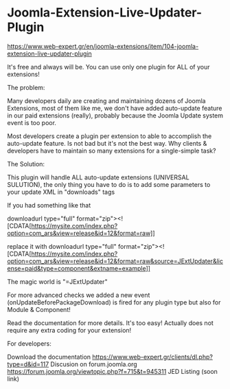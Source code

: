 # Joomla-Extension-Live-Updater-Plugin
https://www.web-expert.gr/en/joomla-extensions/item/104-joomla-extension-live-updater-plugin

It's free and always will be. You can use only one plugin for ALL of your extensions!

The problem:

Many developers daily are creating and maintaining dozens of Joomla Extensions, most of them like me, we don't have added auto-update feature in our paid extensions (really), probably because the Joomla Update system event is too poor.

Most developers create a plugin per extension to able to accomplish the auto-update feature. Is not bad but it's not the best way. Why clients & developers have to maintain so many extensions for a single-simple task?

The Solution:

This plugin will handle ALL auto-update extensions (UNIVERSAL SULUTION), the only thing you have to do is to add some parameters to your update XML in "downloads" tags

 If you had something like that

downloadurl type="full" format="zip"><![CDATA[https://mysite.com/index.php?option=com_ars&view=release&id=12&format=raw]]

replace it with
downloadurl type="full" format="zip"><![CDATA[https://mysite.com/index.php?option=com_ars&view=release&id=12&format=raw&source=JExtUpdater&license=paid&type=component&extname=example]]

The magic world is "=JExtUpdater"

For more advanced checks we added a new event (onUpdateBeforePackageDownload) is fired for any plugin type but also for Module & Component!

Read the documentation for more details. It's too easy! Actually does not require any extra coding for your extension!

For developers:

   Download the documentation https://www.web-expert.gr/clients/dl.php?type=d&id=117
   Discusion on forum.joomla.org  https://forum.joomla.org/viewtopic.php?f=715&t=945311
   JED Listing (soon link)
